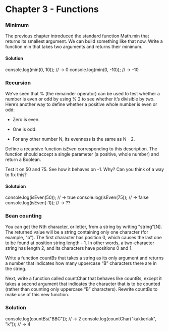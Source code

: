 # Chapter 3 - Functions

### Minimum
The previous chapter introduced the standard function Math.min that returns its smallest argument. We can build something like that now. Write a function min that takes two arguments and returns their minimum.

#### Solution

console.log(min(0, 10));
// → 0
console.log(min(0, -10));
// → -10

### Recursion

We’ve seen that % (the remainder operator) can be used to test whether a number is even or odd by using % 2 to see whether it’s divisible by two. Here’s another way to define whether a positive whole number is even or odd:

- Zero is even.

- One is odd.

- For any other number N, its evenness is the same as N - 2.

Define a recursive function *isEven* corresponding to this description. The function should accept a single parameter (a positive, whole number) and return a Boolean.

Test it on 50 and 75. See how it behaves on -1. Why? Can you think of a way to fix this?

#### Solutuion

console.log(isEven(50));
// → true
console.log(isEven(75));
// → false
console.log(isEven(-1));
// → ??

### Bean counting

You can get the Nth character, or letter, from a string by writing "string"[N]. The returned value will be a string containing only one character (for example, "b"). The first character has position 0, which causes the last one to be found at position string.length - 1. In other words, a two-character string has length 2, and its characters have positions 0 and 1.

Write a function countBs that takes a string as its only argument and returns a number that indicates how many uppercase “B” characters there are in the string.

Next, write a function called countChar that behaves like countBs, except it takes a second argument that indicates the character that is to be counted (rather than counting only uppercase “B” characters). Rewrite countBs to make use of this new function.

### Solution

console.log(countBs("BBC"));
// → 2
console.log(countChar("kakkerlak", "k"));
// → 4
